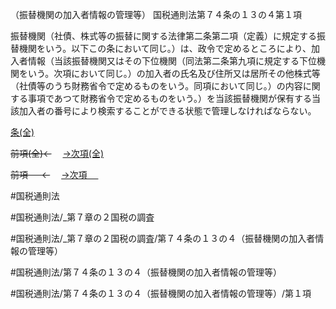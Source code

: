 （振替機関の加入者情報の管理等）
国税通則法第７４条の１３の４第１項

振替機関（社債、株式等の振替に関する法律第二条第二項（定義）に規定する振替機関をいう。以下この条において同じ。）は、政令で定めるところにより、加入者情報（当該振替機関又はその下位機関（同法第二条第九項に規定する下位機関をいう。次項において同じ。）の加入者の氏名及び住所又は居所その他株式等（社債等のうち財務省令で定めるものをいう。同項において同じ。）の内容に関する事項であつて財務省令で定めるものをいう。）を当該振替機関が保有する当該加入者の番号により検索することができる状態で管理しなければならない。

[条(全)](国税通則法＿＿＿＿＿第７４条の１３の４_.md)

~~前項(全)←~~　  [→次項(全)](国税通則法＿＿＿＿＿第７４条の１３の４第２項_.md)

~~前項 　 ←~~　  [→次項 　 ](国税通則法＿＿＿＿＿第７４条の１３の４第２項.md)



#国税通則法

#国税通則法/_第７章の２国税の調査

#国税通則法/_第７章の２国税の調査/第７４条の１３の４（振替機関の加入者情報の管理等）

#国税通則法/第７４条の１３の４（振替機関の加入者情報の管理等）

#国税通則法/第７４条の１３の４（振替機関の加入者情報の管理等）/第１項

